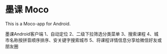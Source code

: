# 墨课 Moco
This is a Moco-app for Android.

墨课Android客户端
1、自动定位
2、二级下拉筛选分类菜单
3、搜索课程
4、城市名称按拼音顺序排序、安关键字搜索城市
5、将课程详情信息分享给微信好友或朋友圈
